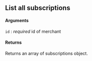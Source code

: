 ## List all subscriptions

#### Arguments

`id`
:    _required_ id of merchant

#### Returns

Returns an array of subscriptions object.
